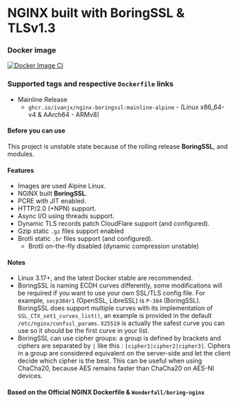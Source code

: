 # **NGINX** built with **BoringSSL** & **TLSv1.3**

### Docker image

[![Docker Image CI](https://github.com/ivanjx/docker-nginx-boringssl/actions/workflows/docker-image.yml/badge.svg)](https://github.com/ivanjx/docker-nginx-boringssl/actions/workflows/docker-image.yml)

### Supported tags and respective `Dockerfile` links

* Mainline Release
  - `ghcr.io/ivanjx/nginx-boringssl:mainline-alpine` - (Linux x86_64-v4 & AArch64 - ARMv8)

#### Before you can use

This project is unstable state because of the rolling release **BoringSSL**, and modules.

#### Features

- Images are used Alpine Linux.
- NGINX built **BoringSSL**.
- PCRE with JIT enabled.
- HTTP/2.0 (+NPN) support.
- Async I/O using threads support.
- Dynamic TLS records patch CloudFlare support (and configured).
- Gzip static `.gz` files support enabled
- Brotli static `.br` files support (and configured).
  - Brotli on-the-fly disabled (dynamic compression unstable)

#### Notes

- Linux 3.17+, and the latest Docker stable are recommended.
- BoringSSL is naming ECDH curves differently, some modifications will be required if you want to use your own SSL/TLS config file.
  For example, `secp384r1` (OpenSSL, LibreSSL) is `P-384` (BoringSSL).
  BoringSSL does support multiple curves with its implementation of `SSL_CTX_set1_curves_list()`,
  an example is provided in the default `/etc/nginx/confssl_params`.
  `X25519` is actually the safest curve you can use so it should be the first curve in your list.
- BoringSSL can use cipher groups: a group is defined by brackets and ciphers are separated by `|` like this : `[cipher1|cipher2|cipher3]`.
  Ciphers in a group are considered equivalent on the server-side and let the client decide which cipher is the best.
  This can be useful when using ChaCha20, because AES remains faster than ChaCha20 on AES-NI devices.

#### Based on the Official NGINX Dockerfile & `Wonderfall/boring-nginx`
